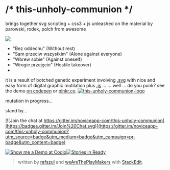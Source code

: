 # /* this-unholy-communion */

brings together svg scripting + css3 + js unleashed on the material by parowski, rodek, polch from awesome

[![](https://s3-us-west-2.amazonaws.com/s.cdpn.io/73058/funky-koval-logo-03_cleaned.svg)](http://en.wikipedia.org/wiki/Funky_Koval)

- "Bez oddechu" (Without rest)
- "Sam przeciw wszystkim" (Alone against everyone)
- "Wbrew sobie" (Against oneself)
- "Wrogie przejęcie" (Hostile takeover)
- 

it is a result of botched genetic experiment involving [.svg](http://www.w3schools.com/svg/default.asp) with nice and easy form of digital graphic mutilation plus [.js](http://www.w3schools.com/js/)  ...
... well ... do you punk?
see the demo [on codepen](http://codepen.io/rafszul/full/EawzWN) or [plnkr.co](http://embed.plnkr.co/leY8hS/preview).
[![this-unholy-communion-logo](img/funky-koval-logo-03_cleaned.svg)](https://github.com/noviceapp-com/this-unholy-communion)


mutation in progress...

stand by...

[![Join the chat at https://gitter.im/noviceapp-com/this-unholy-communion](https://badges.gitter.im/Join%20Chat.svg)](https://gitter.im/noviceapp-com/this-unholy-communion?utm_source=badge&utm_medium=badge&utm_campaign=pr-badge&utm_content=badge)

[![Show me a Demo at Codio](https://codio-public.s3.amazonaws.com/sharing/demo-in-ide.png)](https://codio.com/rafszul/this-unholy-communion)[![Stories in Ready](https://badge.waffle.io/noviceapp-com/this-unholy-communion.svg?label=ready&title=Ready)](http://waffle.io/noviceapp-com/this-unholy-communion)


> written by [rafszul](https://github.com/rafszul) and [weAreThePlayMakers](http://wearetheplaymakers.com/) with [StackEdit](https://stackedit.io/).
